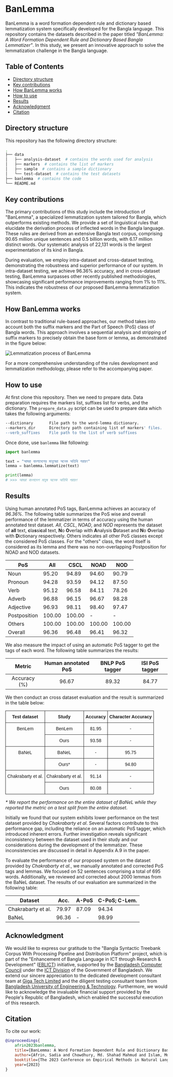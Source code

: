 # BanLemma  <!-- omit in toc -->

BanLemma is a word formation dependent rule and dictionary based lemmatization system specifically developed for the Bangla language. This repository contains the datasets described in the paper titled *"BanLemma: A Word Formation Dependent Rule and Dictionary Based Bangla Lemmatizer"*. In this study, we present an innovative approach to solve the lemmatization challenge in the Bangla language.

## Table of Contents  <!-- omit in toc -->

- [Directory structure](#directory-structure)
- [Key contributions](#key-contributions)
- [How BanLemma works](#how-banlemma-works)
- [How to use](#how-to-use)
- [Results](#results)
- [Acknowledgment](#acknowledgment)
- [Citation](#citation)


## Directory structure

This repository has the following directory structure:

```bash
.
├── data
│   ├── analysis-dataset  # contains the words used for analysis
│   ├── markers  # contains the list of markers
│   ├── sample  # contains a sample dictionary
│   └── test-dataset  # contains the test datasets
├── banlemma  # contains the code
└── README.md
```

## Key contributions

The primary contributions of this study include the introduction of "BanLemma", a specialized lemmatization system tailored for Bangla, which outperforms existing methods. We provide a set of linguistical rules that elucidate the derivation process of inflected words in the Bangla language. These rules are derived from an extensive Bangla text corpus, comprising 90.65 million unique sentences and 0.5 billion words, with 6.17 million distinct words. Our systematic analysis of 22,131 words is the largest experimentation of its kind in Bangla.

During evaluation, we employ intra-dataset and cross-dataset testing, demonstrating the robustness and superior performance of our system. In intra-dataset testing, we achieve 96.36% accuracy, and in cross-dataset testing, BanLemma surpasses other recently published methodologies, showcasing significant performance improvements ranging from 1% to 11%. This indicates the robustness of our proposed BanLemma lemmatization system.

## How BanLemma works

In contrast to traditional rule-based approaches, our method takes into account both the suffix markers and the Part of Speech (PoS) class of Bangla words. This approach involves a sequential analysis and stripping of suffix markers to precisely obtain the base form or lemma, as demonstrated in the figure below:

![Lemmatization process of BanLemma](assets/lemmatizer-process.png)

For a more comprehensive understanding of the rules development and lemmatization methodology, please refer to the accompanying paper.

## How to use

At first clone this repository. Then we need to prepare data. Data preparation requires the markers list, suffixes list for verbs, and the dictionary. The `prepare_data.py` script can be used to prepare data which takes the following arguments:

```bash
--dictionary       File path to the word-lemma dictionary.
--markers_dir      Directory path containing list of markers' files.
--verb_suffixes    File path to the list of verb suffixes
```

Once done, use `banlemma` like following:

```python
import banlemma

text = "আমরা বাংলাদেশের মানুষেরা অনেক অতিথি পরায়ণ"
lemma = banlemma.lemmatize(text)

print(lemma)
# >>> আমরা বাংলাদেশ মানুষ অনেক অতিথি পরায়ণ
```

## Results

Using human annotated PoS tags, BanLemma achieves an accuracy of *96.36%*. The following table summarizes the PoS wise and overall performance of the lemmatizer in terms of accuracy using the human annotated test dataset. *All*, *CSCL*, *NOAD*, and *NOD* represents the dataset of **all** text, **c**la**s**si**c**a**l** text, **N**o **O**verlap with **A**nalysis **D**ataset and **N**o **O**verlap with **D**ictionary respectively. Others indicates all other PoS classes except the considered PoS classes. For the "others" class, the word itself is considered as its lemma and there was no non-overlapping Postposition for NOAD and NOD datasets.

| PoS          | All    | CSCL   | NOAD   | NOD    |
| ------------ | ------ | ------ | ------ | ------ |
| Noun         | 95.20  | 94.89  | 94.60  | 90.79  |
| Pronoun      | 94.28  | 93.59  | 94.12  | 87.50  |
| Verb         | 95.12  | 96.58  | 84.11  | 78.26  |
| Adverb       | 96.88  | 96.15  | 96.67  | 98.28  |
| Adjective    | 96.93  | 98.11  | 98.40  | 97.47  |
| Postposition | 100.00 | 100.00 | -      | -      |
| Others       | 100.00 | 100.00 | 100.00 | 100.00 |
| Overall      | 96.36  | 96.48  | 96.41  | 96.32  |

We also measure the impact of using an automatic PoS tagger to get the tags of each word. The following table summarizes the results:

|    Metric     | Human annotated PoS | BNLP PoS tagger | ISI PoS tagger |
| :-----------: | :-----------------: | :-------------: | :------------: |
| Accuracy (\%) |        96.67        |      89.32      |     84.77      |

We then conduct an cross dataset evaluation and the result is summarized in the table below:

<style type="text/css">
.tg  {border-collapse:collapse;border-spacing:0;}
.tg td{border-style:solid;border-width:1px;font-family:Arial, sans-serif;font-size:14px;
  overflow:hidden;padding:10px 5px;word-break:normal;}
.tg th{border-style:solid;border-width:1px;font-family:Arial, sans-serif;font-size:14px;
  font-weight:bold;overflow:hidden;padding:10px 5px;word-break:normal;}
.tg .tg-0lax{text-align:center;vertical-align:top}
</style>
<table class="tg">
<thead>
  <tr>
    <th class="tg-0lax">Test dataset</th>
    <th class="tg-0lax">Study</th>
    <th class="tg-0lax">Accuracy</th>
    <th class="tg-0lax">Character Accuracy</th>
  </tr>
</thead>
<tbody>
  <tr>
    <td class="tg-0lax" rowspan="2">BenLem</td>
    <td class="tg-0lax">BenLem</td>
    <td class="tg-0lax">81.95</td>
    <td class="tg-0lax">-</td>
  </tr>
  <tr>
    <td class="tg-0lax">Ours</td>
    <td class="tg-0lax">93.58</td>
    <td class="tg-0lax">-</td>
  </tr>
  <tr>
    <td class="tg-0lax" rowspan="2">BaNeL</td>
    <td class="tg-0lax">BaNeL</td>
    <td class="tg-0lax">-</td>
    <td class="tg-0lax">95.75</td>
  </tr>
  <tr>
    <td class="tg-0lax">Ours*</td>
    <td class="tg-0lax">-</td>
    <td class="tg-0lax">94.80</td>
  </tr>
  <tr>
    <td class="tg-0lax" rowspan="2">Chakrabarty et al.</td>
    <td class="tg-0lax">Chakrabarty et al.</td>
    <td class="tg-0lax">91.14</td>
    <td class="tg-0lax">-</td>
  </tr>
  <tr>
    <td class="tg-0lax">Ours</td>
    <td class="tg-0lax">80.08</td>
    <td class="tg-0lax">-</td>
  </tr>
</tbody>
</table>

*\* We report the performance on the entire dataset of BaNeL while they reported the metric on a test split from the entire dataset.*

Initially we found that our system exhibits lower performance on the test dataset provided by *Chakrabarty et al*. Several factors contribute to this performance gap, including the reliance on an automatic PoS tagger, which introduced inherent errors. Further investigation reveals significant inconsistency between the dataset used in their study and our considerations during the development of the lemmatizer. These inconsistencies are discussed in detail in Appendix A.9 in the paper.

To evaluate the performance of our proposed system on the dataset provided by *Chakrabarty et al.*, we manually annotated and corrected PoS tags and lemmas. We focused on 52 sentences comprising a total of 695 words. Additionally, we reviewed and corrected about 2000 lemmas from the BaNeL dataset. The results of our evaluation are summarized in the following table:

| Dataset            | Acc.  | A-PoS | C-PoS; C-Lem. |
| ------------------ | ----- | ----- | ------------- |
| Chakrabarty et al. | 79.97 | 87.09 | 94.34         |
| BaNeL              | 96.36 | -     | 98.99         |

## Acknowledgment

We would like to express our gratitude to the "Bangla Syntactic Treebank Corpus With Processing Pipeline and Distribution Platform" project, which is part of the "Enhancement of Bangla Language in ICT through Research & Development" ([EBLICT](http://eblict.gov.bd/)) initiative, supported by the [Bangladesh Computer Council](https://bcc.gov.bd/) under the [ICT Division](https://ictd.gov.bd/) of the Government of Bangladesh. We extend our sincere appreciation to the dedicated development consultant team at [Giga Tech Limited](https://gigatechltd.com/) and the diligent testing consultant team from [Bangladesh University of Engineering & Technology](https://www.buet.ac.bd/). Furthermore, we would like to acknowledge the invaluable financial support provided by the People's Republic of Bangladesh, which enabled the successful execution of this research.

## Citation

To cite our work:

```bib
@inproceedings{
    afrin2023banlemma,
    title={BanLemma: A Word Formation Dependent Rule and Dictionary Based Bangla Lemmatizer},
    author={Afrin, Sadia and Chowdhury, Md. Shahad Mahmud and Islam, Md. Ekramul and Khan, Faisal Ahamed and Chowdhury, Labib Imam and Mahtab, MD. Motahar and Chowdhury, Nazifa Nuha and Forkan, Massud and Kundu, Neelima and Arif, Hakim and Mohammad Mamun Or Rashid and Amin, Mohammad Ruhul and Mohammed, Nabeel},
    booktitle={The 2023 Conference on Empirical Methods in Natural Language Processing},
    year={2023}
}
```